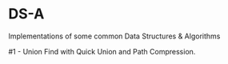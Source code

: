 # DS-A
Implementations of some common Data Structures &amp; Algorithms

#1 - Union Find with Quick Union and Path Compression.
